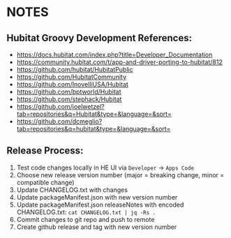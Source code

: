 # NOTES

## Hubitat Groovy Development References:

- <https://docs.hubitat.com/index.php?title=Developer_Documentation>
- <https://community.hubitat.com/t/app-and-driver-porting-to-hubitat/812>
- <https://github.com/hubitat/HubitatPublic>
- <https://github.com/HubitatCommunity>
- <https://github.com/InovelliUSA/Hubitat>
- <https://github.com/bptworld/Hubitat>
- <https://github.com/stephack/Hubitat>
- <https://github.com/joelwetzel?tab=repositories&q=Hubitat&type=&language=&sort=>
- <https://github.com/dcmeglio?tab=repositories&q=hubitat&type=&language=&sort=>

## Release Process:

1. Test code changes locally in HE UI via `Developer` -> `Apps Code`
2. Choose new release version number (major = breaking change, minor = compatible change)
3. Update CHANGELOG.txt with changes
4. Update packageManifest.json with new version number 
5. Update packageManifest.json releaseNotes with encoded CHANGELOG.txt: `cat CHANGELOG.txt | jq -Rs .`
6. Commit changes to git repo and push to remote
7. Create github release and tag with new version number

